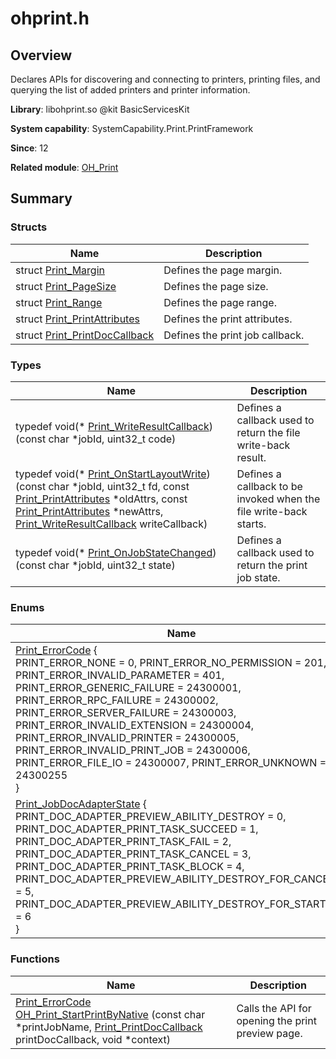 # ohprint.h


## Overview

Declares APIs for discovering and connecting to printers, printing files, and querying the list of added printers and printer information.

**Library**: libohprint.so \@kit BasicServicesKit

**System capability**: SystemCapability.Print.PrintFramework

**Since**: 12

**Related module**: [OH_Print](_o_h___print.md)


## Summary


### Structs

| Name| Description| 
| -------- | -------- |
| struct  [Print_Margin](_print___margin.md) | Defines the page margin. | 
| struct  [Print_PageSize](_print___page_size.md) | Defines the page size. | 
| struct  [Print_Range](_print___range.md) | Defines the page range. | 
| struct  [Print_PrintAttributes](_print___print_attributes.md) | Defines the print attributes. | 
| struct  [Print_PrintDocCallback](_print___print_doc_callback.md) | Defines the print job callback. | 


### Types

| Name| Description| 
| -------- | -------- |
| typedef void(\* [Print_WriteResultCallback](_o_h___print.md#print_writeresultcallback)) (const char \*jobId, uint32_t code) | Defines a callback used to return the file write-back result. | 
| typedef void(\* [Print_OnStartLayoutWrite](_o_h___print.md#print_onstartlayoutwrite)) (const char \*jobId, uint32_t fd, const [Print_PrintAttributes](_print___print_attributes.md) \*oldAttrs, const [Print_PrintAttributes](_print___print_attributes.md) \*newAttrs, [Print_WriteResultCallback](_o_h___print.md#print_writeresultcallback) writeCallback) | Defines a callback to be invoked when the file write-back starts. | 
| typedef void(\* [Print_OnJobStateChanged](_o_h___print.md#print_onjobstatechanged)) (const char \*jobId, uint32_t state) | Defines a callback used to return the print job state. | 


### Enums

| Name| Description| 
| -------- | -------- |
| [Print_ErrorCode](_o_h___print.md#print_errorcode) {<br>PRINT_ERROR_NONE = 0, PRINT_ERROR_NO_PERMISSION = 201, PRINT_ERROR_INVALID_PARAMETER = 401, PRINT_ERROR_GENERIC_FAILURE = 24300001,<br>PRINT_ERROR_RPC_FAILURE = 24300002, PRINT_ERROR_SERVER_FAILURE = 24300003, PRINT_ERROR_INVALID_EXTENSION = 24300004, PRINT_ERROR_INVALID_PRINTER = 24300005,<br>PRINT_ERROR_INVALID_PRINT_JOB = 24300006, PRINT_ERROR_FILE_IO = 24300007, PRINT_ERROR_UNKNOWN = 24300255<br>} | Enumerates the error codes. | 
| [Print_JobDocAdapterState](_o_h___print.md#print_jobdocadapterstate) {<br>PRINT_DOC_ADAPTER_PREVIEW_ABILITY_DESTROY = 0, PRINT_DOC_ADAPTER_PRINT_TASK_SUCCEED = 1, PRINT_DOC_ADAPTER_PRINT_TASK_FAIL = 2, PRINT_DOC_ADAPTER_PRINT_TASK_CANCEL = 3,<br>PRINT_DOC_ADAPTER_PRINT_TASK_BLOCK = 4, PRINT_DOC_ADAPTER_PREVIEW_ABILITY_DESTROY_FOR_CANCELED = 5, PRINT_DOC_ADAPTER_PREVIEW_ABILITY_DESTROY_FOR_STARTED = 6<br>} | Enumerates the print job states. | 


### Functions

| Name| Description| 
| -------- | -------- |
| [Print_ErrorCode](_o_h___print.md#print_errorcode) [OH_Print_StartPrintByNative](_o_h___print.md#oh_print_startprintbynative) (const char \*printJobName, [Print_PrintDocCallback](_print___print_doc_callback.md) printDocCallback, void \*context) | Calls the API for opening the print preview page.| 
